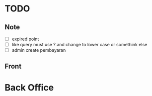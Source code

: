 # TODO

## Note

-   [ ] expired point
-   [ ] like query must use ? and change to lower case or somethink else
-   [ ] admin create pembayaran

## Front

# Back Office
